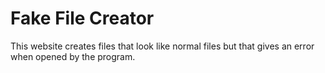# Fake File Creator
This website creates files that look like normal files but that gives an error when opened by the program.